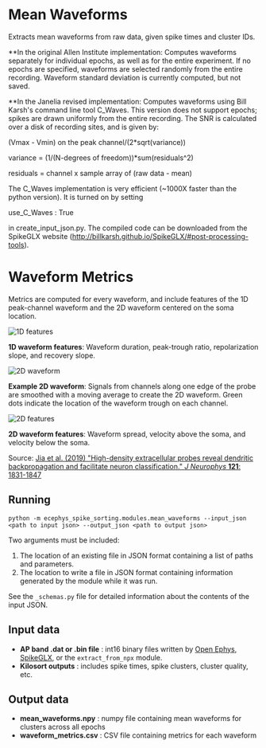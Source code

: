 Mean Waveforms
==============
Extracts mean waveforms from raw data, given spike times and cluster IDs.

**In the original Allen Institute implementation:
Computes waveforms separately for individual epochs, as well as for the entire experiment. If no epochs are specified, waveforms are selected randomly from the entire recording. Waveform standard deviation is currently computed, but not saved.

**In the Janelia revised implementation:
Computes waveforms using Bill Karsh's command line tool C_Waves. This version does not support epochs; spikes are drawn uniformly from the entire recording. The SNR is calculated over a disk of recording sites, and is given by:

(Vmax - Vmin) on the peak channel/(2*sqrt(variance))

variance = (1/(N-degrees of freedom))*sum(residuals^2)

residuals = channel x sample array of (raw data - mean)

The C_Waves implementation is very efficient (~1000X faster than the python version). It is turned on by setting 

use_C_Waves : True 

in create_input_json.py. The compiled code can be downloaded from the SpikeGLX website (http://billkarsh.github.io/SpikeGLX/#post-processing-tools).

Waveform Metrics
================

Metrics are computed for every waveform, and include features of the 1D peak-channel waveform and the 2D waveform centered on the soma location.

![1D features](images/1d_waveform_features.png "1D waveform features")

**1D waveform features**: Waveform duration, peak-trough ratio, repolarization slope, and recovery slope.

![2D waveform](images/2d_waveform.png "2D waveform")

**Example 2D waveform**: Signals from channels along one edge of the probe are smoothed with a moving average to create the 2D waveform. Green dots indicate the location of the waveform trough on each channel.

![2D features](images/2d_waveform_features.png "2D waveform features")

**2D waveform features**: Waveform spread, velocity above the soma, and velocity below the soma.

Source: [Jia et al. (2019) "High-density extracellular probes reveal dendritic backpropagation and facilitate neuron classification." _J Neurophys_ **121**: 1831-1847](https://doi.org/10.1152/jn.00680.2018)


Running
-------
```
python -m ecephys_spike_sorting.modules.mean_waveforms --input_json <path to input json> --output_json <path to output json>
```
Two arguments must be included:
1. The location of an existing file in JSON format containing a list of paths and parameters.
2. The location to write a file in JSON format containing information generated by the module while it was run.

See the `_schemas.py` file for detailed information about the contents of the input JSON.

Input data
----------
- **AP band .dat or .bin file** : int16 binary files written by [Open Ephys](https://github.com/open-ephys/plugin-GUI), [SpikeGLX](https://github.com/billkarsh/spikeglx), or the `extract_from_npx` module.
- **Kilosort outputs** : includes spike times, spike clusters, cluster quality, etc.


Output data
-----------
- **mean_waveforms.npy** : numpy file containing mean waveforms for clusters across all epochs
- **waveform_metrics.csv** : CSV file containing metrics for each waveform
